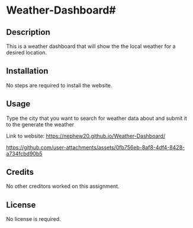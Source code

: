 # Weather-Dashboard# 

## Description

This is a weather dashboard that will show the the local weather for a desired location.

## Installation

No steps are required to install the website. 

## Usage

Type the city that you want to search for weather data about and submit it to the generate the weather 

Link to website: https://nephew20.github.io/Weather-Dashboard/



https://github.com/user-attachments/assets/0fb756eb-8af8-4df4-8428-a734fcbd90b5


## Credits

No other creditors worked on this assignment. 

## License

No license is required. 
